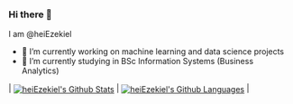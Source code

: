 ### Hi there 👋
I am @heiEzekiel

- 🔭 I’m currently working on machine learning and data science projects
- 🌱 I’m currently studying in BSc Information Systems (Business Analytics)

<!--


Here are some ideas to get you started:


-->

| <a href='https://github.com/anuraghazra/github-readme-stats'><img align="center" src="https://github-readme-stats.vercel.app/api?username=heiEzekiel" alt="heiEzekiel's Github Stats" /></a> 
| <a href='https://github.com/anuraghazra/github-readme-stats#top-languages-card'><img align="center" src="https://github-readme-stats.vercel.app/api/top-langs/?username=heiEzekiel&langs_count=5&layout=compact&theme=buefy&hide_border=true" alt="heiEzekiel's Github Languages" /></a> |
